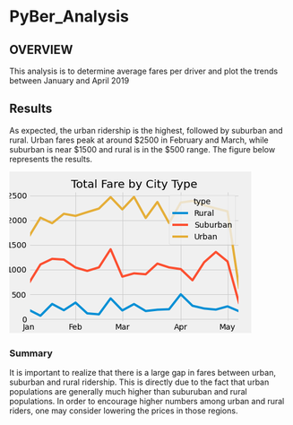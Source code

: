 # PyBer_Analysis
## OVERVIEW
This analysis is to determine average fares per driver and plot the trends between January and April 2019

## Results
As expected, the urban ridership is the highest, followed by suburban and rural. Urban fares peak at around $2500 in February and March, while suburban is near $1500 and rural is in the $500 range. The figure below represents the results.

![PyBer_fare_summary](Analysis/PyBer_fare_summary.png)

### Summary
It is important to realize that there is a large gap in fares between urban, suburban and rural ridership. This is directly due to the fact that urban populations are generally much higher than suburuban and rural populations. In order to encourage higher numbers among urban and rural riders, one may consider lowering the prices in those regions.